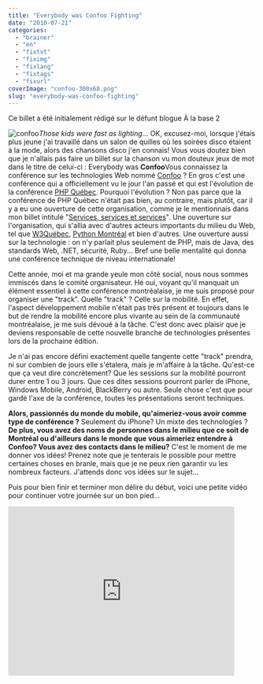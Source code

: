 ```yaml
---
title: "Everybody was Confoo Fighting"
date: "2010-07-21"
categories: 
  - "brainer"
  - "en"
  - "fixtxt"
  - "fiximg"
  - "fixlang"
  - "fixtags"
  - "fixurl"
coverImage: "confoo-300x68.png"
slug: "everybody-was-confoo-fighting"
---
```


Ce billet a été initialement rédigé sur le défunt blogue À la base 2

![](images/confoo-300x68.png "confoo")_Those kids were fast as lighting..._ OK, excusez-moi, lorsque j'étais plus jeune j'ai travaillé dans un salon de quilles où les soirées disco étaient à la mode, alors des chansons disco j'en connais! Vous vous doutez bien que je n'allais pas faire un billet sur la chanson vu mon douteux jeux de mot dans le titre de celui-ci : Everybody was **Confoo**Vous connaissez la conférence sur les technologies Web nommé [Confoo](https://confoo.ca "Site Web de la conférence Confoo") ? En gros c'est une conférence qui a officiellement vu le jour l'an passé et qui est l'évolution de la conférence [PHP Québec](https://www.phpquebec.org/ "Site Web de PHP Québec"). Pourquoi l'évolution ? Non pas parce que la conférence de PHP Québec n'était pas bien, au contraire, mais plutôt, car il y a eu une ouverture de cette organisation, comme je le mentionnais dans mon billet intitulé "[Services, services et services](https://fred.dev/services-services-et-services/ "Mon billet nommé Services, services et services")". Une ouverture sur l'organisation, qui s'allia avec d'autres acteurs importants du milieu du Web, tel que [W3Québec](https://w3qc.org "Site Web du W3Québec"), [Python Montréal](https://montrealpython.org/ "Site Web de Python Montréal") et bien d'autres. Une ouverture aussi sur la technologie : on n'y parlait plus seulement de PHP, mais de Java, des standards Web, .NET, sécurité, Ruby... Bref une belle mentalité qui donna une conférence technique de niveau internationale!

Cette année, moi et ma grande yeule mon côté social, nous nous sommes immiscés dans le comité organisateur. Hé oui, voyant qu'il manquait un élément essentiel à cette conférence montréalaise, je me suis proposé pour organiser une "track". Quelle "track" ? Celle sur la mobilité. En effet, l'aspect développement mobile n'était pas très présent et toujours dans le but de rendre la mobilité encore plus vivante au sein de la communauté montréalaise, je me suis dévoué à la tâche. C'est donc avec plaisir que je deviens responsable de cette nouvelle branche de technologies présentes lors de la prochaine édition.

Je n'ai pas encore défini exactement quelle tangente cette "track" prendra, ni sur combien de jours elle s'étalera, mais je m'affaire à la tâche. Qu'est-ce que ça veut dire concrètement? Que les sessions sur la mobilité pourront durer entre 1 ou 3 jours. Que ces dites sessions pourront parler de iPhone, Windows Mobile, Android, BlackBerry ou autre. Seule chose c'est que pour gardé l'axe de la conférence, toutes les présentations seront techniques.

**Alors, passionnés du monde du mobile, qu'aimeriez-vous avoir comme type de conférence ?** Seulement du iPhone? Un mixte des technologies ? **De plus, vous avez des noms de personnes dans le milieu que ce soit de Montréal ou d'ailleurs dans le monde que vous aimeriez entendre à Confoo? Vous avez des contacts dans le milieu?** C'est le moment de me donner vos idées! Prenez note que je tenterais le possible pour mettre certaines choses en branle, mais que je ne peux rien garantir vu les nombreux facteurs. J'attends donc vos idées sur le sujet...

Puis pour bien finir et terminer mon délire du début, voici une petite vidéo pour continuer votre journée sur un bon pied...

<iframe width="459" height="344" src="https://www.youtube.com/embed/jhUkGIsKvn0?feature=oembed" frameborder="0" allowfullscreen></iframe>

